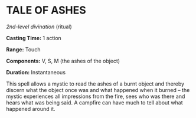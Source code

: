 # TALE OF ASHES
*2nd-­level divination* (ritual)

**Casting Time:** 1 action

**Range:** Touch

**Components:** V, S, M (the ashes of the object)

**Duration:** Instantaneous

This spell allows a mystic to read the ashes of a burnt object and thereby discern what the object once was and what happened when it burned – the mystic experiences all impressions from the fire, sees who was there and hears what was being said. A campfire can have much to tell about what happened around it.
